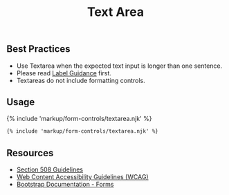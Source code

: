 ﻿---
title: Text Area
summary: Textarea allows users to input multiple lines of text into a form.
tags: forms
layout: page-guide
eleventyNavigation:
  key: Text Area
  parent: Form Controls
  order: 11
  excerpt: Textarea allows users to input multiple lines of text into a form.
  img: /img/illustrations/illus-textarea.svg
---
    
## Best Practices

- Use Textarea when the expected text input is longer than one sentence.
- Please read [Label Guidance](/form-controls/labels-guidance) first.
- Textareas do not include formatting controls.

## Usage

{% include 'markup/form-controls/textarea.njk' %}

``` html
{% include 'markup/form-controls/textarea.njk' %}
```

## Resources
* <a href="https://www.section508.gov/" target="_blank">Section 508 Guidelines</a>
* <a href="https://www.w3.org/TR/WCAG21/" target="_blank">Web Content Accessibility Guidelines (WCAG)</a>
* <a href="{% include 'links/forms.njk' %}" target="_blank">Bootstrap Documentation - Forms</a>
